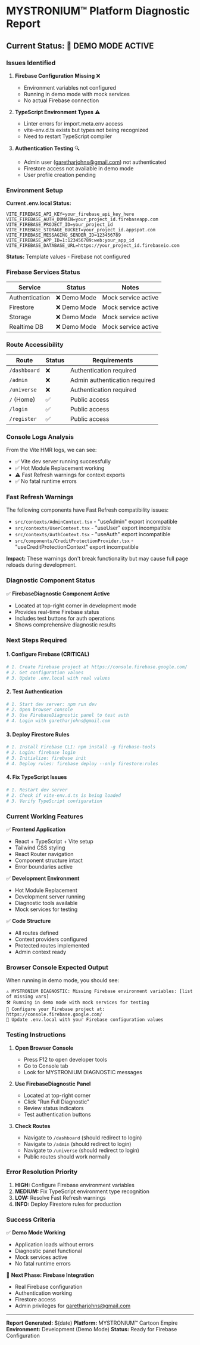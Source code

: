# MYSTRONIUM™ Platform Diagnostic Report

## Current Status: 🔧 DEMO MODE ACTIVE

### Issues Identified

1. **Firebase Configuration Missing** ❌
   - Environment variables not configured
   - Running in demo mode with mock services
   - No actual Firebase connection

2. **TypeScript Environment Types** ⚠️
   - Linter errors for import.meta.env access
   - vite-env.d.ts exists but types not being recognized
   - Need to restart TypeScript compiler

3. **Authentication Testing** 🔍
   - Admin user (garetharjohns@gmail.com) not authenticated
   - Firestore access not available in demo mode
   - User profile creation pending

### Environment Setup

**Current .env.local Status:**
```
VITE_FIREBASE_API_KEY=your_firebase_api_key_here
VITE_FIREBASE_AUTH_DOMAIN=your_project_id.firebaseapp.com
VITE_FIREBASE_PROJECT_ID=your_project_id
VITE_FIREBASE_STORAGE_BUCKET=your_project_id.appspot.com
VITE_FIREBASE_MESSAGING_SENDER_ID=123456789
VITE_FIREBASE_APP_ID=1:123456789:web:your_app_id
VITE_FIREBASE_DATABASE_URL=https://your_project_id.firebaseio.com
```

**Status:** Template values - Firebase not configured

### Firebase Services Status

| Service | Status | Notes |
|---------|--------|-------|
| Authentication | ❌ Demo Mode | Mock service active |
| Firestore | ❌ Demo Mode | Mock service active |
| Storage | ❌ Demo Mode | Mock service active |
| Realtime DB | ❌ Demo Mode | Mock service active |

### Route Accessibility

| Route | Status | Requirements |
|-------|--------|--------------|
| `/dashboard` | ❌ | Authentication required |
| `/admin` | ❌ | Admin authentication required |
| `/universe` | ❌ | Authentication required |
| `/` (Home) | ✅ | Public access |
| `/login` | ✅ | Public access |
| `/register` | ✅ | Public access |

### Console Logs Analysis

From the Vite HMR logs, we can see:
- ✅ Vite dev server running successfully
- ✅ Hot Module Replacement working
- ⚠️ Fast Refresh warnings for context exports
- ✅ No fatal runtime errors

### Fast Refresh Warnings

The following components have Fast Refresh compatibility issues:
- `src/contexts/AdminContext.tsx` - "useAdmin" export incompatible
- `src/contexts/UserContext.tsx` - "useUser" export incompatible  
- `src/contexts/AuthContext.tsx` - "useAuth" export incompatible
- `src/components/CreditProtectionProvider.tsx` - "useCreditProtectionContext" export incompatible

**Impact:** These warnings don't break functionality but may cause full page reloads during development.

### Diagnostic Component Status

✅ **FirebaseDiagnostic Component Active**
- Located at top-right corner in development mode
- Provides real-time Firebase status
- Includes test buttons for auth operations
- Shows comprehensive diagnostic results

### Next Steps Required

#### 1. Configure Firebase (CRITICAL)
```bash
# 1. Create Firebase project at https://console.firebase.google.com/
# 2. Get configuration values
# 3. Update .env.local with real values
```

#### 2. Test Authentication
```bash
# 1. Start dev server: npm run dev
# 2. Open browser console
# 3. Use FirebaseDiagnostic panel to test auth
# 4. Login with garetharjohns@gmail.com
```

#### 3. Deploy Firestore Rules
```bash
# 1. Install Firebase CLI: npm install -g firebase-tools
# 2. Login: firebase login
# 3. Initialize: firebase init
# 4. Deploy rules: firebase deploy --only firestore:rules
```

#### 4. Fix TypeScript Issues
```bash
# 1. Restart dev server
# 2. Check if vite-env.d.ts is being loaded
# 3. Verify TypeScript configuration
```

### Current Working Features

✅ **Frontend Application**
- React + TypeScript + Vite setup
- Tailwind CSS styling
- React Router navigation
- Component structure intact
- Error boundaries active

✅ **Development Environment**
- Hot Module Replacement
- Development server running
- Diagnostic tools available
- Mock services for testing

✅ **Code Structure**
- All routes defined
- Context providers configured
- Protected routes implemented
- Admin context ready

### Browser Console Expected Output

When running in demo mode, you should see:
```
⚠️ MYSTRONIUM DIAGNOSTIC: Missing Firebase environment variables: [list of missing vars]
🛠️ Running in demo mode with mock services for testing
📝 Configure your Firebase project at: https://console.firebase.google.com/
📝 Update .env.local with your Firebase configuration values
```

### Testing Instructions

1. **Open Browser Console**
   - Press F12 to open developer tools
   - Go to Console tab
   - Look for MYSTRONIUM DIAGNOSTIC messages

2. **Use FirebaseDiagnostic Panel**
   - Located at top-right corner
   - Click "Run Full Diagnostic"
   - Review status indicators
   - Test authentication buttons

3. **Check Routes**
   - Navigate to `/dashboard` (should redirect to login)
   - Navigate to `/admin` (should redirect to login)
   - Navigate to `/universe` (should redirect to login)
   - Public routes should work normally

### Error Resolution Priority

1. **HIGH:** Configure Firebase environment variables
2. **MEDIUM:** Fix TypeScript environment type recognition
3. **LOW:** Resolve Fast Refresh warnings
4. **INFO:** Deploy Firestore rules for production

### Success Criteria

✅ **Demo Mode Working**
- Application loads without errors
- Diagnostic panel functional
- Mock services active
- No fatal runtime errors

🔄 **Next Phase: Firebase Integration**
- Real Firebase configuration
- Authentication working
- Firestore access
- Admin privileges for garetharjohns@gmail.com

---

**Report Generated:** $(date)
**Platform:** MYSTRONIUM™ Cartoon Empire
**Environment:** Development (Demo Mode)
**Status:** Ready for Firebase Configuration 
